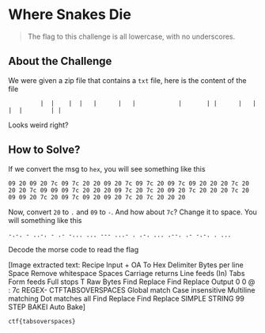 # Where Snakes Die
> The flag to this challenge is all lowercase, with no underscores.

## About the Challenge
We were given a zip file that contains a `txt` file, here is the content of the file

```
	 	 |	|  	 |	| 	|	   |   |			|   	| | 	 |   | 		 | 	|	 	 | |   
```

Looks weird right?

## How to Solve?
If we convert the msg to `hex`, you will see something like this

```
09 20 09 20 7c 09 7c 20 20 09 20 7c 09 7c 20 09 7c 09 20 20 20 7c 20 20 20 7c 09 09 09 7c 20 20 20 09 7c 20 7c 20 09 20 7c 20 20 20 7c 20 09 09 20 7c 20 09 7c 09 20 09 20 7c 20 7c 20 20 20
```

Now, convert `20` to `.` and `09` to `-`. And how about `7c`? Change it to space. You will something like this

```
-.-. - ..-. - .- -... ... --- ...- . .-. ... .--. .- -.-. . ...
```

Decode the morse code to read the flag


[Image extracted text: Recipe
Input
+
OA
To Hex
Delimiter
Bytes per line
Space
Remove
whitespace
Spaces
Carriage returns
Line feeds (In)
Tabs
Form feeds
Full stops
T
Raw Bytes
Find
Replace
Find
Replace
Output
0 0 @ :
7c
REGEX-
CTFTABSOVERSPACES
Global match
Case insensitive
Multiline matching
Dot matches all
Find
Replace
Find
Replace
SIMPLE STRING
99
STEP
BAKEI
Auto Bake]


```
ctf{tabsoverspaces}
```